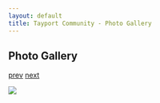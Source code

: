 ```yaml
---
layout: default
title: Tayport Community - Photo Gallery
---
```

## Photo Gallery

[prev](http://tayport.org.uk/photo/312) [next](http://tayport.org.uk/photo/314)

![ ](http://tayport.org.uk/media/313.jpg " ")

